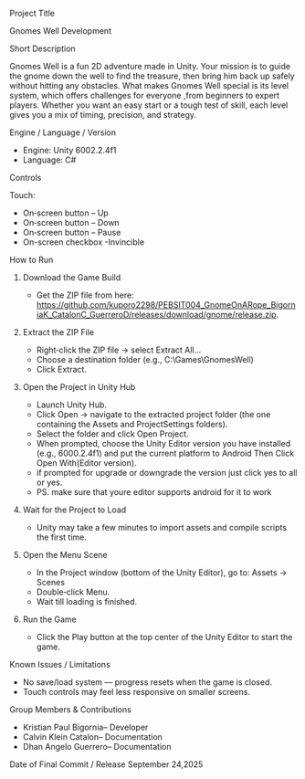 Project Title

Gnomes Well Development

Short Description

Gnomes Well is a fun 2D adventure made in Unity. Your mission is to guide the gnome down the well to find the treasure, then bring him back up safely without hitting any obstacles.
What makes Gnomes Well special is its level system, which offers challenges for everyone ,from beginners to expert players. Whether you want an easy start or a tough test of skill, each level gives you a mix of timing, precision, and strategy.


Engine / Language / Version
* Engine: Unity 6002.2.4f1
* Language: C#

Controls

Touch:

* On‑screen button – Up
* On‑screen button – Down
* On‑screen button – Pause
* On-screen checkbox -Invincible

  




How to Run 
1. Download the Game Build
    * Get the ZIP file from here: https://github.com/kuporo2298/PEBSIT004_GnomeOnARope_BigorniaK_CatalonC_GuerreroD/releases/download/gnome/release.zip.
      
2. Extract the ZIP File
    * Right‑click the ZIP file → select Extract All…
    * Choose a destination folder (e.g., C:\Games\GnomesWell)
    * Click Extract.
3. Open the Project in Unity Hub
    * Launch Unity Hub.
    * Click Open → navigate to the extracted project folder (the one containing the Assets and ProjectSettings folders).
    * Select the folder and click Open Project.
    * When prompted, choose the Unity Editor version you have installed (e.g., 6000.2.4f1) and put the current platform to Android Then Click Open With(Editor version).
    * if prompted for upgrade  or downgrade the version just click yes to all  or yes.
    * PS. make sure that youre editor supports android for it to work
4. Wait for the Project to Load
    * Unity may take a few minutes to import assets and compile scripts the first time.
5. Open the Menu Scene
    * In the Project window (bottom of the Unity Editor), go to: Assets → Scenes
    * Double‑click Menu.
    * Wait till loading is finished.
6. Run the Game
    * Click the Play button at the top center of the Unity Editor to start the game.


Known Issues / Limitations

* No save/load system — progress resets when the game is closed.
* Touch controls may feel less responsive on smaller screens.


Group Members & Contributions
* Kristian Paul Bigornia– Developer 
* Calvin Klein Catalon– Documentation
* Dhan Angelo Guerrero–  Documentation


Date of Final Commit / Release
September 24,2025
